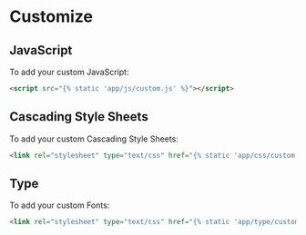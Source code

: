 # Customize

## JavaScript
To add your custom JavaScript:
```html
<script src="{% static 'app/js/custom.js' %}"></script>
```

## Cascading Style Sheets
To add your custom Cascading Style Sheets:
```html
<link rel="stylesheet" type="text/css" href="{% static 'app/css/custom.css' %}">
```

## Type
To add your custom Fonts:
```html
<link rel="stylesheet" type="text/css" href="{% static 'app/type/custom.css' %}" crossorigin="anonymous" />
```
